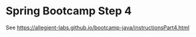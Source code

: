 # Spring Bootcamp Step 4

See https://allegient-labs.github.io/bootcamp-java/instructionsPart4.html
